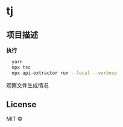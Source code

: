 # tj
## 项目描述
**执行**
```bash
  yarn 
  npx tsc
  npx api-extractor run --local --verbose
```
观察文件生成情况
## License

MIT © []()
